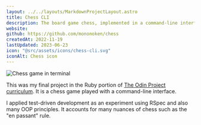 ```yaml
---
layout: ../../layouts/MarkdownProjectLayout.astro
title: Chess CLI
description: The board game chess, implemented in a command-line interface and built with Ruby.
website:
github: https://github.com/mononoken/chess
createdAt: 2022-11-19
lastUpdated: 2023-06-23
icon: "@src/assets/icons/chess-cli.svg"
iconAlt: Chess icon
---
```


![Chess game in terminal](@src/assets/projects/chess-cli.png)

This was my final project in the Ruby portion of [The Odin Project curriculum](https://theodinproject.com). It is a chess game played with a command-line interface.

I applied test-driven development as an experiment using RSpec and also many OOP principles. It accounts for many nuances of chess such as the "en passant" rule.
